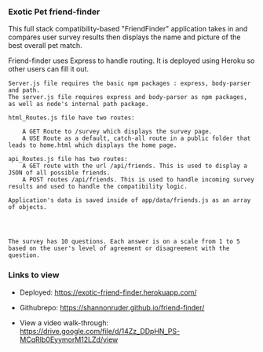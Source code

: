 ### Exotic Pet friend-finder
This full stack compatibility-based "FriendFinder" application takes in and compares user survey results then displays the name and picture of the best overall pet match.
 

Friend-finder uses Express to handle routing. It is deployed using Heroku so other users can fill it out.



    Server.js file requires the basic npm packages : express, body-parser and path. 
    The server.js file requires express and body-parser as npm packages, as well as node's internal path package.

    html_Routes.js file have two routes:
  
        A GET Route to /survey which displays the survey page.
        A USE Route as a default, catch-all route in a public folder that leads to home.html which displays the home page.

    api_Routes.js file has two routes:
        A GET route with the url /api/friends. This is used to display a JSON of all possible friends.
        A POST routes /api/friends. This is used to handle incoming survey results and used to handle the compatibility logic.

    Application's data is saved inside of app/data/friends.js as an array of objects. 
    
    
    
    
    The survey has 10 questions. Each answer is on a scale from 1 to 5 based on the user's level of agreement or disagreement with the question.  
    



### Links to view

* Deployed: https://exotic-friend-finder.herokuapp.com/
* Githubrepo: https://shannonruder.github.io/friend-finder/

* View a video walk-through: https://drive.google.com/file/d/14Zz_DDpHN_PS-MCqRIb0EyymorM12LZd/view





